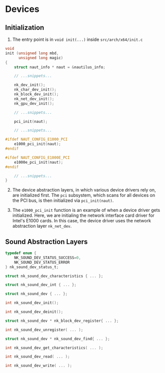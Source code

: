 # Devices

## Initialization

1. The entry point is in `void init(...)` inside `src/arch/x64/init.c`

```c
void
init (unsigned long mbd,
      unsigned long magic)
{
    struct naut_info * naut = &nautilus_info;

    // ...snippets...

    nk_dev_init();
    nk_char_dev_init();
    nk_block_dev_init();
    nk_net_dev_init();
    nk_gpu_dev_init();

    // ...snippets...

    pci_init(naut);

    // ...snippets...

#ifdef NAUT_CONFIG_E1000_PCI
    e1000_pci_init(naut);
#endif

#ifdef NAUT_CONFIG_E1000E_PCI
    e1000e_pci_init(naut);
#endif

    // ...snippets...
}
```

2. The device abstraction layers, in which various device drivers rely on, are initialized first. The `pci` subsystem, which scans for all devices on the PCI bus, is then initialized via `pci_init(naut)`.

3. The `e1000_pci_init` function is an example of when a device driver gets initialized. Here, we are initialing the network interface card driver for Intel's E1000 cards. In this case, the device driver uses the network abstraction layer `nk_net_dev`.

## Sound Abstraction Layers

```c
typedef enum {
    NK_SOUND_DEV_STATUS_SUCCESS=0,
    NK_SOUND_DEV_STATUS_ERROR
} nk_sound_dev_status_t;
```

```c
struct nk_sound_dev_characteristics { ... };
```

```c
struct nk_sound_dev_int { ... };
```

```c
struct nk_sound_dev { ... };
```

```c
int nk_sound_dev_init();
```

```c
int nk_sound_dev_deinit();
```

```c
struct nk_sound_dev * nk_block_dev_register{ ... };
```

```c
int nk_sound_dev_unregister( ... );
```

```c
struct nk_sound_dev * nk_sound_dev_find{ ... };
```

```c
int nk_sound_dev_get_characteristics( ... );
```

```c
int nk_sound_dev_read( ... );
```

```c
int nk_sound_dev_write( ... );
```

